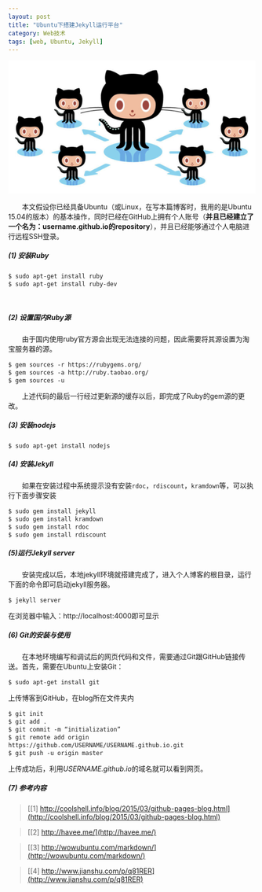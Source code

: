 ```yaml
---
layout: post
title: "Ubuntu下搭建Jekyll运行平台"
category: Web技术
tags: [web, Ubuntu, Jekyll]
---
```

![](/assets/img/github.png)

&emsp;&emsp;本文假设你已经具备Ubuntu（或Linux，在写本篇博客时，我用的是Ubuntu 15.04的版本）的基本操作，同时已经在GitHub上拥有个人账号（**并且已经建立了一个名为：username.github.io的repository**），并且已经能够通过个人电脑进行远程SSH登录。

##### (1) 安装Ruby
    $ sudo apt-get install ruby
    $ sudo apt-get install ruby-dev
&nbsp;

##### (2) 设置国内Ruby源
&emsp;&emsp;由于国内使用ruby官方源会出现无法连接的问题，因此需要将其源设置为淘宝服务器的源。

    $ gem sources -r https://rubygems.org/
    $ gem sources -a http://ruby.taobao.org/
    $ gem sources -u

&emsp;&emsp;上述代码的最后一行经过更新源的缓存以后，即完成了Ruby的gem源的更改。

##### (3) 安装nodejs
    $ sudo apt-get install nodejs

##### (4) 安装Jekyll
&emsp;&emsp;如果在安装过程中系统提示没有安装`rdoc`，`rdiscount`，`kramdown`等，可以执行下面步骤安装

    $ sudo gem install jekyll
    $ sudo gem install kramdown
    $ sudo gem install rdoc
    $ sudo gem install rdiscount

##### (5)运行Jekyll server
&emsp;&emsp;安装完成以后，本地jekyll环境就搭建完成了，进入个人博客的根目录，运行下面的命令即可启动jekyll服务器。

    $ jekyll server

在浏览器中输入：http://localhost:4000即可显示

##### (6) Git的安装与使用
&emsp;&emsp;在本地环境编写和调试后的网页代码和文件，需要通过Git跟GitHub链接传送。首先，需要在Ubuntu上安装Git：

    $ sudo apt-get install git

上传博客到GitHub，在blog所在文件夹内

    $ git init
    $ git add .
    $ git commit -m “initialization”
    $ git remote add origin https://github.com/USERNAME/USERNAME.github.io.git
    $ git push -u origin master

上传成功后，利用*USERNAME.github.io*的域名就可以看到网页。

##### (7) 参考内容
> [[1] http://coolshell.info/blog/2015/03/github-pages-blog.html](http://coolshell.info/blog/2015/03/github-pages-blog.html)

> [[2] http://havee.me/](http://havee.me/)

> [[3] http://wowubuntu.com/markdown/](http://wowubuntu.com/markdown/)

> [[4] http://www.jianshu.com/p/q81RER](http://www.jianshu.com/p/q81RER)


